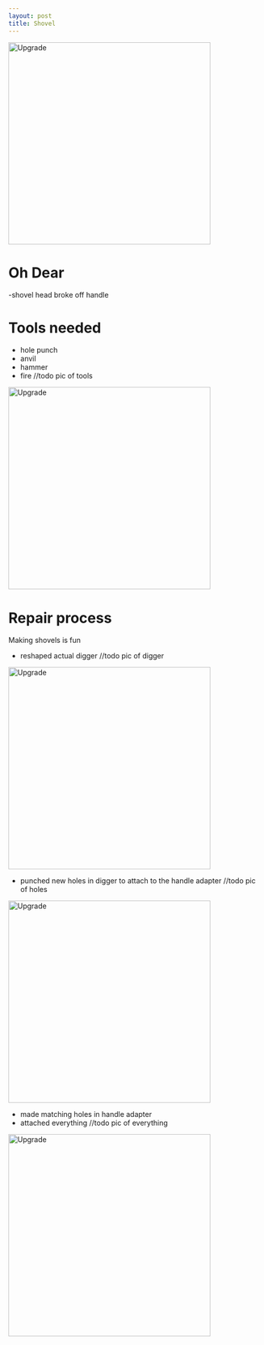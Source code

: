 ```yaml
---
layout: post
title: Shovel
---
```

<img src="{{ site.baseurl }}/images/crafts/shovel.png" alt="Upgrade" style="width: 400px;"/>
<!--more-->

# Oh Dear
-shovel head broke off handle

# Tools needed
- hole punch
- anvil
- hammer
- fire
//todo pic of tools
<img src="{{ site.baseurl }}/images/crafts/shovel.png" alt="Upgrade" style="width: 400px;"/>

# Repair process
Making shovels is fun  
- reshaped actual digger
//todo pic of digger
<img src="{{ site.baseurl }}/images/crafts/shovel.png" alt="Upgrade" style="width: 400px;"/>

- punched new holes in digger to attach to the handle adapter
//todo pic of holes
<img src="{{ site.baseurl }}/images/crafts/shovel.png" alt="Upgrade" style="width: 400px;"/>

- made matching holes in handle adapter
- attached everything
//todo pic of everything
<img src="{{ site.baseurl }}/images/crafts/shovel.png" alt="Upgrade" style="width: 400px;"/>



